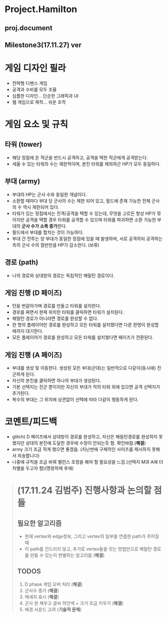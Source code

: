 Project.Hamilton
================

proj.document
-------------

Milestone3(17.11.27) ver
------------------------

# 게임 디자인 필라
- 전략형 디펜스 게임 
- 공격과 수비를 모두 조율
- 심플한 디자인... 단순한 그래픽과 UI 
- 웹 게임으로 제작... 쉬운 조작

# 게임 요소 및 규칙
## 타워 (tower)
- 해당 정점에 온 적군을 반드시 공격하고, 공격을 택한 적군에게 공격받는다.  
- 세울 수 있는 타워의 수는 제한적이며, 본진 타워를 제외하곤 HP가 모두 동일하다.

## 부대 (army) 
- 부대의 HP는 군사 수와 동일한 개념이다.   
- 소환할 때마다 부대 당 군사의 수는 제한 되어 있고, 필드에 존재 가능한 전체 군사의 수 역시 제한되어 있다. 
- 타워가 있는 정점에서는 진격/공격을 택할 수 있는데, 무엇을 고르든 항상 HP가 깎이지만 공격을 택할 경우 타워를 공격할 수 있으며 타워를 파괴하면 소환 가능한 부대의 **군사 수가 소폭 증가**한다.   
- 필드에서 부대를 합치는 것이 가능하다.  
- 부대 간 전투는 양 부대가 동일한 정점에 있을 때 발생하며, 서로 공격하되 공격하는 측의 군사 수의 절반만큼 HP가 감소한다. (보류)

## 경로 (path)
- 나의 경로와 상대방의 경로는 독립적인 해밀턴 경로이다.

## 게임 진행 (D 페이즈)
- 턴을 번갈아가며 경로를 만들고 타워를 설치한다.   
- 경로를 짜면서 현재 위치한 타워를 클릭하면 타워가 설치된다.  
- 해밀턴 경로가 아니라면 경로를 완성할 수 없다. 
- 한 명의 플레이어만 경로를 완성하고 모든 타워를 설치했다면 다른 한명이 완성할 때까지 대기한다.  
- 모든 플레이어가 경로를 완성하고 모든 타워를 설치했다면 페이즈가 전환된다.

## 게임 진행 (A 페이즈)
- 부대를 생성 및 이동한다. 생성된 모든 부대(군대)는 일반적으로 다같이(동시에) 진군하게 된다.  
- 자신의 본진을 클릭하면 하나의 부대가 생성된다.
- 기본 선택지는 진군 뿐이지만 자신의 부대가 적의 타워 위에 있으면 공격 선택지가 추가된다. 
- 복수의 부대는 그 위치에 상관없이 선택에 따라 다같이 행동하게 된다.

# 코멘트/피드백
- glitch) D 페이즈에서 상대방이 경로를 완성하고, 자신은 해밀턴경로를 완성하지 못 했지만 상대의 본진에 도달한 경우에 수정이 안되는듯 함. 확인바람.(**해결**)
- army 크기 조금 작게 했으면 좋겠음. (지난번에 구체적인 사이즈를 제시하지 못해서 죄송합니다)
- 나중에 규칙을 조금 바꿔 밸런스 조정을 해야 할 필요성을 느낌.(선택지 M과 A에 더 차별을 두고자 함)(명랑하제 후에)
 
># (17.11.24 김범주) 진행사항과 논의할 점들
>## 필요한 알고리즘
>- 현재 vertex와 edge정보, 그리고 vertex의 일부를 연결한 path가 주어질 때
>- 이 path를 건드리지 않고, 추가로 vertex들을 잇는 방법만으로 해밀턴 경로를 만들 수 있는지 판별하는 알고리즘 (**해결**)
>## TODOS
>1. D phase 게임 오버 처리 (**해결**)
>2. 군사수 증가 (**해결**)
>3. 메세지 표시 (**해결**)
>4. 군사 원 채우고 글씨 하얀색 + 크기 조금 키우기 (**해결**)
>5. 배경 사운드 고려 (**기술적 문제**)
